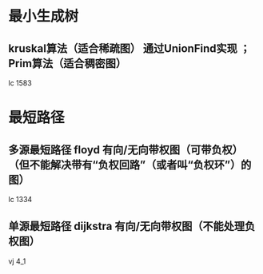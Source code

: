 # 最小生成树
## kruskal算法（适合稀疏图） 通过UnionFind实现 ； Prim算法（适合稠密图）
lc 1583

# 最短路径
## 多源最短路径 floyd 有向/无向带权图（可带负权） （但不能解决带有“负权回路”（或者叫“负权环”）的图）
lc 1334

## 单源最短路径 dijkstra 有向/无向带权图（不能处理负权图）
vj 4_1
 
